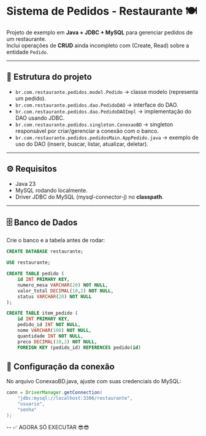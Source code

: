 # Sistema de Pedidos - Restaurante 🍽️

Projeto de exemplo em **Java + JDBC + MySQL** para gerenciar pedidos de um restaurante.  
Inclui operações de **CRUD** ainda incompleto com (Create, Read) sobre a entidade `Pedido`.

---

## 📌 Estrutura do projeto

- `br.com.restaurante.pedidos.model.Pedido` → classe modelo (representa um pedido).
- `br.com.restaurante.pedidos.dao.PedidoDAO` → interface do DAO.
- `br.com.restaurante.pedidos.dao.PedidoDAOImpl` → implementação do DAO usando JDBC.
- `br.com.restaurante.pedidos.singleton.ConexaoBD` → singleton responsável por criar/gerenciar a conexão com o banco.
- `br.com.restaurante.pedidos.pedidosMain.AppPedido.java` → exemplo de uso do DAO (inserir, buscar, listar, atualizar, deletar).

---

## ⚙️ Requisitos

- Java 23
- MySQL rodando localmente.
- Driver JDBC do MySQL (mysql-connector-j) no **classpath**.

---

## 🗄️ Banco de Dados

Crie o banco e a tabela antes de rodar:

```sql
CREATE DATABASE restaurante;

USE restaurante;

CREATE TABLE pedido (
    id INT PRIMARY KEY,
    numero_mesa VARCHAR(20) NOT NULL,
    valor_total DECIMAL(10,2) NOT NULL,
    status VARCHAR(20) NOT NULL
);

CREATE TABLE item_pedido (
    id INT PRIMARY KEY,
    pedido_id INT NOT NULL,
    nome VARCHAR(100) NOT NULL,
    quantidade INT NOT NULL,
    preco DECIMAL(10,2) NOT NULL,
    FOREIGN KEY (pedido_id) REFERENCES pedido(id)

```
## 🔌 Configuração da conexão

No arquivo ConexaoBD.java, ajuste com suas credenciais do MySQL:

```java
conn = DriverManager.getConnection(
    "jdbc:mysql://localhost:3306/restaurante",
    "usuario",
    "senha"
);
```

-- ✅ AGORA SÓ EXECUTAR 😎😎
